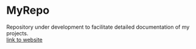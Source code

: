 # MyRepo
Repository under development to facilitate detailed documentation of my projects.<br>
[link to website](https://josecumaru.github.io/MyRepo/)
